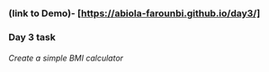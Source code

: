  ### (link to Demo)- [https://abiola-farounbi.github.io/day3/]

### Day 3 task
###### Create a simple BMI calculator
